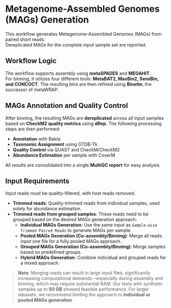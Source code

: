 # Metagenome-Assembled Genomes (MAGs) Generation  

This workflow generates Metagenome-Assembled Genomes (MAGs) from paired short reads.  
Dereplicated MAGs for the complete input sample set are reported.

## Workflow Logic  

The workflow supports assembly using **metaSPADES** and **MEGAHIT**.  
For binning, it utilizes four different tools: **MetaBAT2, MaxBin2, SemiBin, and CONCOCT**. The resulting bins are then refined using **Binette**, the successor of metaWRAP.  

## MAGs Annotation and Quality Control  

After binning, the resulting MAGs are **dereplicated** across all input samples based on **CheckM2 quality metrics** using **dRep**. The following processing steps are then performed:  

- **Annotation** with Bakta  
- **Taxonomic Assignment** using GTDB-Tk  
- **Quality Control** via QUAST and CheckM/CheckM2  
- **Abundance Estimation** per sample with CoverM  

All results are consolidated into a single **MultiQC report** for easy analysis.  

## Input Requirements  

Input reads must be quality-filtered, with host reads removed. 

- **Trimmed reads**: Quality-trimmed reads from individual samples, used solely for abundance estimation.  
- **Trimmed reads from grouped samples**: These reads need to be grouped based on the desired MAGs generation approach:  
  - **Individual MAGs Generation**: Use the same input as `Sample-wise Trimmed Paired Reads` to generate MAGs per sample.  
  - **Pooled MAGs Generation (Co-assembly/Binning)**: Merge all reads input one file for a fully pooled MAGs approach.  
  - **Grouped MAGs Generation (Co-assembly/Binning)**: Merge samples based on predefined groups.  
  - **Hybrid MAGs Generation**: Combine individual and grouped reads for a mixed approach.  

> **Note**: Merging reads can result in large input files, significantly increasing computational demands—especially during assembly and binning, which may require substantial RAM. Our tests with synthetic samples up to **50 GB** showed feasible performance. For larger datasets, we recommend limiting the approach to **individual or pooled MAGs generation**.  
